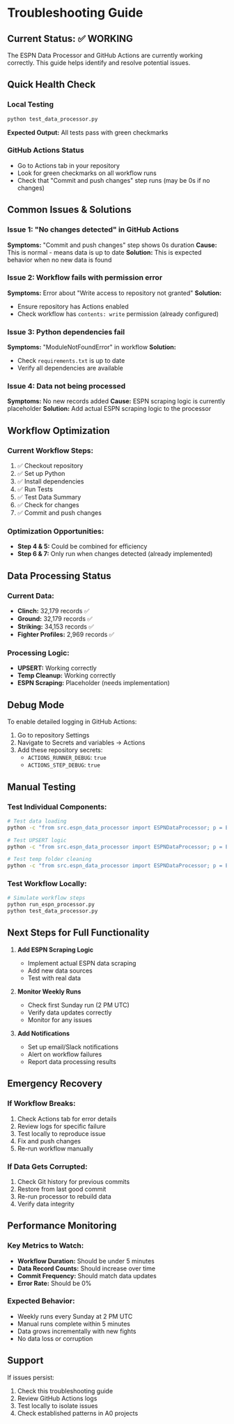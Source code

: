 # Troubleshooting Guide

## Current Status: ✅ WORKING

The ESPN Data Processor and GitHub Actions are currently working correctly. This guide helps identify and resolve potential issues.

## Quick Health Check

### Local Testing
```bash
python test_data_processor.py
```
**Expected Output:** All tests pass with green checkmarks

### GitHub Actions Status
- Go to Actions tab in your repository
- Look for green checkmarks on all workflow runs
- Check that "Commit and push changes" step runs (may be 0s if no changes)

## Common Issues & Solutions

### Issue 1: "No changes detected" in GitHub Actions
**Symptoms:** "Commit and push changes" step shows 0s duration
**Cause:** This is normal - means data is up to date
**Solution:** This is expected behavior when no new data is found

### Issue 2: Workflow fails with permission error
**Symptoms:** Error about "Write access to repository not granted"
**Solution:** 
- Ensure repository has Actions enabled
- Check workflow has `contents: write` permission (already configured)

### Issue 3: Python dependencies fail
**Symptoms:** "ModuleNotFoundError" in workflow
**Solution:**
- Check `requirements.txt` is up to date
- Verify all dependencies are available

### Issue 4: Data not being processed
**Symptoms:** No new records added
**Cause:** ESPN scraping logic is currently placeholder
**Solution:** Add actual ESPN scraping logic to the processor

## Workflow Optimization

### Current Workflow Steps:
1. ✅ Checkout repository
2. ✅ Set up Python
3. ✅ Install dependencies
4. ✅ Run Tests
5. ✅ Test Data Summary
6. ✅ Check for changes
7. ✅ Commit and push changes

### Optimization Opportunities:
- **Step 4 & 5:** Could be combined for efficiency
- **Step 6 & 7:** Only run when changes detected (already implemented)

## Data Processing Status

### Current Data:
- **Clinch:** 32,179 records ✅
- **Ground:** 32,179 records ✅
- **Striking:** 34,153 records ✅
- **Fighter Profiles:** 2,969 records ✅

### Processing Logic:
- **UPSERT:** Working correctly
- **Temp Cleanup:** Working correctly
- **ESPN Scraping:** Placeholder (needs implementation)

## Debug Mode

To enable detailed logging in GitHub Actions:

1. Go to repository Settings
2. Navigate to Secrets and variables → Actions
3. Add these repository secrets:
   - `ACTIONS_RUNNER_DEBUG`: `true`
   - `ACTIONS_STEP_DEBUG`: `true`

## Manual Testing

### Test Individual Components:
```bash
# Test data loading
python -c "from src.espn_data_processor import ESPNDataProcessor; p = ESPNDataProcessor(); print(p.get_data_summary())"

# Test UPSERT logic
python -c "from src.espn_data_processor import ESPNDataProcessor; p = ESPNDataProcessor(); print('UPSERT test passed')"

# Test temp folder cleaning
python -c "from src.espn_data_processor import ESPNDataProcessor; p = ESPNDataProcessor(); p.clean_temp_folders(); print('Temp cleanup passed')"
```

### Test Workflow Locally:
```bash
# Simulate workflow steps
python run_espn_processor.py
python test_data_processor.py
```

## Next Steps for Full Functionality

1. **Add ESPN Scraping Logic**
   - Implement actual ESPN data scraping
   - Add new data sources
   - Test with real data

2. **Monitor Weekly Runs**
   - Check first Sunday run (2 PM UTC)
   - Verify data updates correctly
   - Monitor for any issues

3. **Add Notifications**
   - Set up email/Slack notifications
   - Alert on workflow failures
   - Report data processing results

## Emergency Recovery

### If Workflow Breaks:
1. Check Actions tab for error details
2. Review logs for specific failure
3. Test locally to reproduce issue
4. Fix and push changes
5. Re-run workflow manually

### If Data Gets Corrupted:
1. Check Git history for previous commits
2. Restore from last good commit
3. Re-run processor to rebuild data
4. Verify data integrity

## Performance Monitoring

### Key Metrics to Watch:
- **Workflow Duration:** Should be under 5 minutes
- **Data Record Counts:** Should increase over time
- **Commit Frequency:** Should match data updates
- **Error Rate:** Should be 0%

### Expected Behavior:
- Weekly runs every Sunday at 2 PM UTC
- Manual runs complete within 5 minutes
- Data grows incrementally with new fights
- No data loss or corruption

## Support

If issues persist:
1. Check this troubleshooting guide
2. Review GitHub Actions logs
3. Test locally to isolate issues
4. Check established patterns in A0 projects 